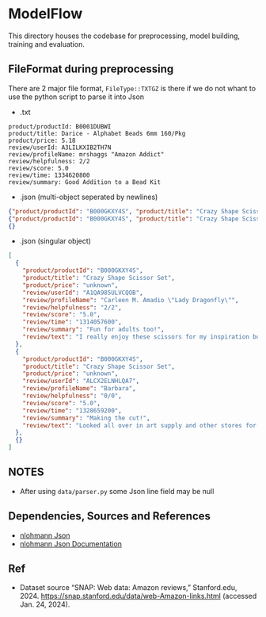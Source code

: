 # ModelFlow

This directory houses the codebase for preprocessing, model building, training and evaluation.

## FileFormat during preprocessing

There are 2 major file format, `FileType::TXTGZ` is there if we do not whant to use the python script to parse it into Json

- .txt

```
product/productId: B0001DUBWI
product/title: Darice - Alphabet Beads 6mm 160/Pkg
product/price: 5.18
review/userId: A3LILKXIB2TH7N
review/profileName: mrshaggs "Amazon Addict"
review/helpfulness: 2/2
review/score: 5.0
review/time: 1334620800
review/summary: Good Addition to a Bead Kit
```

- .json (multi-object seperated by newlines)

```json
{"product/productId": "B000GKXY4S", "product/title": "Crazy Shape Scissor Set", "product/price": "unknown", "review/userId": "A1QA985ULVCQOB", "review/profileName": "Carleen M. Amadio \"Lady Dragonfly\"", "review/helpfulness": "2/2", "review/score": "5.0", "review/time": "1314057600", "review/summary": "Fun for adults too!", "review/text": "I really enjoy these scissors for my inspiration books that I am making"}
{"product/productId": "B000GKXY4S", "product/title": "Crazy Shape Scissor Set", "product/price": "unknown", "review/userId": "ALCX2ELNHLQA7", "review/profileName": "Barbara", "review/helpfulness": "0/0", "review/score": "5.0", "review/time": "1328659200", "review/summary": "Making the cut!", "review/text": "Looked all over in art supply and other stores for \"crazy cutting\""}
{}
```

- .json (singular object)

```json
[
  {
    "product/productId": "B000GKXY4S",
    "product/title": "Crazy Shape Scissor Set",
    "product/price": "unknown",
    "review/userId": "A1QA985ULVCQOB",
    "review/profileName": "Carleen M. Amadio \"Lady Dragonfly\"",
    "review/helpfulness": "2/2",
    "review/score": "5.0",
    "review/time": "1314057600",
    "review/summary": "Fun for adults too!",
    "review/text": "I really enjoy these scissors for my inspiration books that I am making"
  },
  {
    "product/productId": "B000GKXY4S",
    "product/title": "Crazy Shape Scissor Set",
    "product/price": "unknown",
    "review/userId": "ALCX2ELNHLQA7",
    "review/profileName": "Barbara",
    "review/helpfulness": "0/0",
    "review/score": "5.0",
    "review/time": "1328659200",
    "review/summary": "Making the cut!",
    "review/text": "Looked all over in art supply and other stores for \"crazy cutting\""
  },
  {}
]
```

## NOTES

- After using `data/parser.py` some Json line field may be null

## Dependencies, Sources and References

- [nlohmann Json](https://github.com/nlohmann/json/blob/develop/single_include/nlohmann/json.hpp)
- [nlohmann Json Documentation](https://json.nlohmann.me/api/basic_json/)

## Ref

- Dataset source “SNAP: Web data: Amazon reviews,” Stanford.edu, 2024. https://snap.stanford.edu/data/web-Amazon-links.html (accessed Jan. 24, 2024).
  ‌
